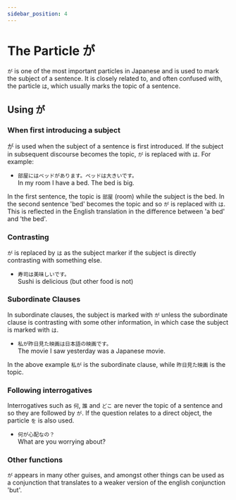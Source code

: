 ```yaml
---
sidebar_position: 4
---
```


# The Particle が

`が` is one of the most important particles in Japanese and is used to mark the subject of a sentence. It is closely related to, and often confused with, the particle `は`, which usually marks the topic of a sentence.

## Using が

### When first introducing a subject

が is used when the subject of a sentence is first introduced. If the subject in subsequent discourse becomes the topic, `が` is replaced with `は`. For example:

- ``部屋にはベッドがあります。ベッドは大きいです。``  
  In my room I have a bed. The bed is big.

In the first sentence, the topic is `部屋` (room) while the subject is the bed. In the second sentence 'bed' becomes the topic and so `が` is replaced with `は`. This is reflected in the English translation in the difference between 'a bed' and 'the bed'.

### Contrasting

`が` is replaced by `は` as the subject marker if the subject is directly contrasting with something else.

- ``寿司は美味しいです。``  
  Sushi is delicious (but other food is not)

### Subordinate Clauses

In subordinate clauses, the subject is marked with `が` unless the subordinate clause is contrasting with some other information, in which case the subject is marked with `は`.

- ``私が昨日見た映画は日本語の映画です。``  
  The movie I saw yesterday was a Japanese movie.

In the above example `私が` is the subordinate clause, while `昨日見た映画` is the topic.

### Following interrogatives

Interrogatives such as `何`, `誰` and `どこ` are never the topic of a sentence and so they are followed by `が`. If the question relates to a direct object, the particle `を` is also used.

- ``何が心配なの？``  
  What are you worrying about?

### Other functions

`が` appears in many other guises, and amongst other things can be used as a conjunction that translates to a weaker version of the english conjunction 'but'.

